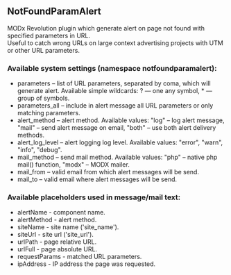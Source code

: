 ## NotFoundParamAlert

MODx Revolution plugin which generate alert on page not found with specified parameters in URL.  
Useful to catch wrong URLs on large context advertising projects with UTM or other URL parameters.

### Available system settings (namespace notfoundparamalert):

* parameters – list of URL parameters, separated by coma, which will generate alert. Available simple wildcards: ? — one any symbol, * — group of symbols.
* parameters_all – include in alert message all URL parameters or only matching parameters.
* alert_method – alert method. Available values: "log" – log alert message, "mail" – send alert message on email, "both" – use both alert delivery methods.
* alert_log_level – alert logging log level. Available values: "error", "warn", "info", "debug".
* mail_method – send mail method. Available values: "php" – native php mail() function, "modx" – MODX mailer.
* mail_from – valid email from which alert messages will be send.
* mail_to – valid email where alert messages will be send.

### Available placeholders used in message/mail text:

* alertName - component name.
* alertMethod - alert method.
* siteName - site name ('site_name').
* siteUrl - site url ('site_url').
* urlPath - page relative URL.
* urlFull - page absolute URL.
* requestParams - matched URL parameters.
* ipAddress - IP address the page was requested.